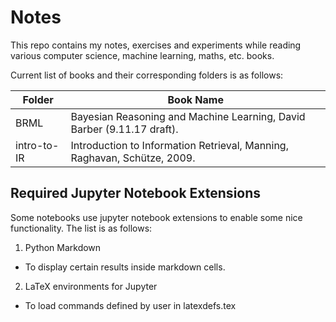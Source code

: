 # Notes
This repo contains my notes, exercises and experiments while reading various
computer science, machine learning, maths, etc. books.

Current list of books and their corresponding folders is as follows:

| Folder       | Book Name                                                                |
|--------------|--------------------------------------------------------------------------|
| BRML         | Bayesian Reasoning and Machine Learning, David Barber (9.11.17 draft).   |
| intro-to-IR  | Introduction to Information Retrieval, Manning, Raghavan, Schütze, 2009. |

## Required Jupyter Notebook Extensions
Some notebooks use jupyter notebook extensions to enable some nice functionality.
The list is as follows:

1. Python Markdown
  * To display certain results inside markdown cells.
2. LaTeX environments for Jupyter
  * To load commands defined by user in latexdefs.tex
